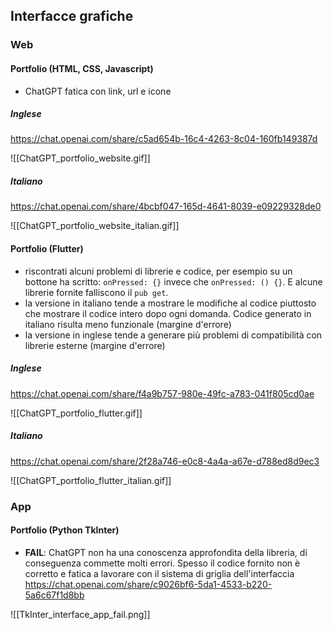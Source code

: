 ## Interfacce grafiche
### Web
#### Portfolio (HTML, CSS, Javascript)
- ChatGPT fatica con link, url e icone
##### Inglese
https://chat.openai.com/share/c5ad654b-16c4-4263-8c04-160fb149387d

![[ChatGPT_portfolio_website.gif]]

##### Italiano
https://chat.openai.com/share/4bcbf047-165d-4641-8039-e09229328de0

![[ChatGPT_portfolio_website_italian.gif]]

#### Portfolio (Flutter)
- riscontrati alcuni problemi di librerie e codice, per esempio su un bottone ha scritto: `onPressed: {}` invece che `onPressed: () {}`. E alcune librerie fornite falliscono il `pub get`.
- la versione in italiano tende a mostrare le modifiche al codice piuttosto che mostrare il codice intero dopo ogni domanda. Codice generato in italiano risulta meno funzionale (margine d'errore)
- la versione in inglese tende a generare più problemi di compatibilità con librerie esterne (margine d'errore)
##### Inglese
https://chat.openai.com/share/f4a9b757-980e-49fc-a783-041f805cd0ae

![[ChatGPT_portfolio_flutter.gif]]

##### Italiano
https://chat.openai.com/share/2f28a746-e0c8-4a4a-a67e-d788ed8d9ec3

![[ChatGPT_portfolio_flutter_italian.gif]]


### App
#### Portfolio (Python TkInter)
- **FAIL**: ChatGPT non ha una conoscenza approfondita della libreria, di conseguenza commette molti errori. Spesso il codice fornito non è corretto e fatica a lavorare con il sistema di griglia dell'interfaccia
https://chat.openai.com/share/c9026bf6-5da1-4533-b220-5a6c67f1d8bb

![[TkInter_interface_app_fail.png]]
